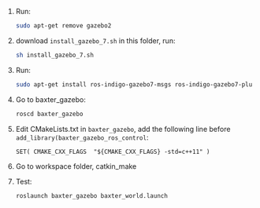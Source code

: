 1. Run:
    ```bash
    sudo apt-get remove gazebo2
    ```

1. download ```install_gazebo_7.sh``` in this folder, run:
    ```bash
    sh install_gazebo_7.sh 
    ```

1. Run:
    ```bash
    sudo apt-get install ros-indigo-gazebo7-msgs ros-indigo-gazebo7-plugins ros-indigo-gazebo7-ros ros-indigo-gazebo7-ros-control ros-indigo-gazebo7-ros-pkgs 
    ```

1. Go to baxter_gazebo:
    ```bash
    roscd baxter_gazebo
    ```

1. Edit CMakeLists.txt in ```baxter_gazebo```, add the following line before ``` add_library(baxter_gazebo_ros_control```:
    ```
    SET( CMAKE_CXX_FLAGS  "${CMAKE_CXX_FLAGS} -std=c++11" )
    ```

1. Go to workspace folder, catkin_make

1. Test:
    ```bash
    roslaunch baxter_gazebo baxter_world.launch
    ```
